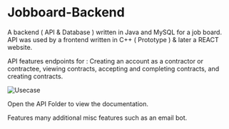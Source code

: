 # Jobboard-Backend
A backend ( API &amp; Database ) written in Java and MySQL for a job board. API was used by a frontend written in C++ ( Prototype ) & later a REACT website.

API features endpoints for : Creating an account as a contractor or contractee, viewing contracts, accepting and completing contracts, and creating contracts. 

![Usecase](https://user-images.githubusercontent.com/88210134/219303485-c14170e5-a57d-4cd5-8e7a-37077d654190.png)

Open the API Folder to view the documentation.

Features many additional misc features such as an email bot.

